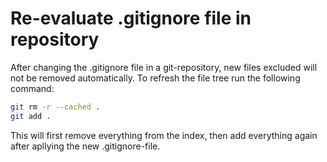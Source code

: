 # Re-evaluate .gitignore file in repository

After changing the .gitignore file in a git-repository, new files excluded will not be removed automatically. To refresh the file tree run the following command:

```bash
git rm -r --cached .
git add .
```

This will first remove everything from the index, then add everything again after apllying the new .gitignore-file.

